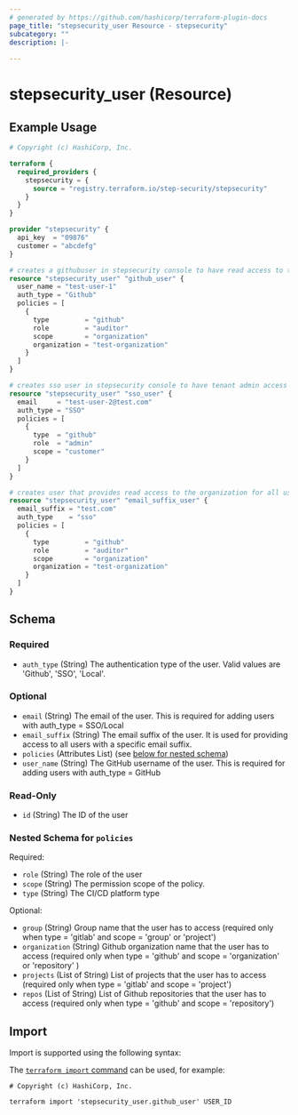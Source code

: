 ```yaml
---
# generated by https://github.com/hashicorp/terraform-plugin-docs
page_title: "stepsecurity_user Resource - stepsecurity"
subcategory: ""
description: |-
  
---
```


# stepsecurity_user (Resource)



## Example Usage

```terraform
# Copyright (c) HashiCorp, Inc.

terraform {
  required_providers {
    stepsecurity = {
      source = "registry.terraform.io/step-security/stepsecurity"
    }
  }
}

provider "stepsecurity" {
  api_key  = "09876"
  customer = "abcdefg"
}

# creates a githubuser in stepsecurity console to have read access to the organization.
resource "stepsecurity_user" "github_user" {
  user_name = "test-user-1"
  auth_type = "Github"
  policies = [
    {
      type         = "github"
      role         = "auditor"
      scope        = "organization"
      organization = "test-organization"
    }
  ]
}

# creates sso user in stepsecurity console to have tenant admin access to all organizations under the tenant.
resource "stepsecurity_user" "sso_user" {
  email     = "test-user-2@test.com"
  auth_type = "SSO"
  policies = [
    {
      type  = "github"
      role  = "admin"
      scope = "customer"
    }
  ]
}

# creates user that provides read access to the organization for all users with email suffix 'test.com'.
resource "stepsecurity_user" "email_suffix_user" {
  email_suffix = "test.com"
  auth_type    = "sso"
  policies = [
    {
      type         = "github"
      role         = "auditor"
      scope        = "organization"
      organization = "test-organization"
    }
  ]
}
```

<!-- schema generated by tfplugindocs -->
## Schema

### Required

- `auth_type` (String) The authentication type of the user. Valid values are 'Github', 'SSO', 'Local'.

### Optional

- `email` (String) The email of the user. This is required for adding users with auth_type = SSO/Local
- `email_suffix` (String) The email suffix of the user. It is used for providing access to all users with a specific email suffix.
- `policies` (Attributes List) (see [below for nested schema](#nestedatt--policies))
- `user_name` (String) The GitHub username of the user. This is required for adding users with auth_type = GitHub

### Read-Only

- `id` (String) The ID of the user

<a id="nestedatt--policies"></a>
### Nested Schema for `policies`

Required:

- `role` (String) The role of the user
- `scope` (String) The permission scope of the policy.
- `type` (String) The CI/CD platform type

Optional:

- `group` (String) Group name that the user has to access (required only when type = 'gitlab' and scope = 'group' or 'project')
- `organization` (String) Github organization name that the user has to access (required only when type = 'github' and scope = 'organization' or 'repository' )
- `projects` (List of String) List of projects that the user has to access (required only when type = 'gitlab' and scope = 'project')
- `repos` (List of String) List of Github repositories that the user has to access (required only when type = 'github' and scope = 'repository')

## Import

Import is supported using the following syntax:

The [`terraform import` command](https://developer.hashicorp.com/terraform/cli/commands/import) can be used, for example:

```shell
# Copyright (c) HashiCorp, Inc.

terraform import 'stepsecurity_user.github_user' USER_ID
```
